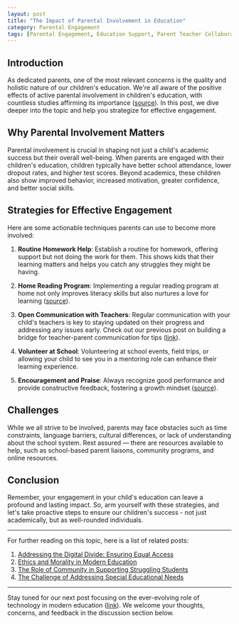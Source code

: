 ```yaml
---
layout: post
title: "The Impact of Parental Involvement in Education"
category: Parental Engagement
tags: [Parental Engagement, Education Support, Parent Teacher Collaboration]
---
```

## **Introduction**

As dedicated parents, one of the most relevant concerns is the quality and holistic nature of our children's education. We're all aware of the positive effects of active parental involvement in children's education, with countless studies affirming its importance ([source](#)). In this post, we dive deeper into the topic and help you strategize for effective engagement.

## **Why Parental Involvement Matters**

Parental involvement is crucial in shaping not just a child's academic success but their overall well-being. When parents are engaged with their children's education, children typically have better school attendance, lower dropout rates, and higher test scores. Beyond academics, these children also show improved behavior, increased motivation, greater confidence, and better social skills.

## **Strategies for Effective Engagement**

Here are some actionable techniques parents can use to become more involved:

1. **Routine Homework Help**: Establish a routine for homework, offering support but not doing the work for them. This shows kids that their learning matters and helps you catch any struggles they might be having.

2. **Home Reading Program**: Implementing a regular reading program at home not only improves literacy skills but also nurtures a love for learning ([source](#)).

3. **Open Communication with Teachers**: Regular communication with your child's teachers is key to staying updated on their progress and addressing any issues early. Check out our previous post on building a bridge for teacher-parent communication for tips ([link](/parental-engagement/teacher-parent-communication-building-a-bridge.md)).

4. **Volunteer at School**: Volunteering at school events, field trips, or allowing your child to see you in a mentoring role can enhance their learning experience.

5. **Encouragement and Praise**: Always recognize good performance and provide constructive feedback, fostering a growth mindset ([source](#)).

## **Challenges**

While we all strive to be involved, parents may face obstacles such as time constraints, language barriers, cultural differences, or lack of understanding about the school system. Rest assured — there are resources available to help, such as school-based parent liaisons, community programs, and online resources.

## **Conclusion**

Remember, your engagement in your child's education can leave a profound and lasting impact. So, arm yourself with these strategies, and let's take proactive steps to ensure our children's success - not just academically, but as well-rounded individuals.

-----
For further reading on this topic, here is a list of related posts:

1. [Addressing the Digital Divide: Ensuring Equal Access](/modern-challenges/addressing-the-digital-divide-ensuring-equal-access.md)
2. [Ethics and Morality in Modern Education](/education-fundamentals/ethics-and-morality-in-modern-education.md)
3. [The Role of Community in Supporting Struggling Students](/community-engagement/the-role-of-community-in-supporting-struggling-students.md)
4. [The Challenge of Addressing Special Educational Needs](/education-fundamentals/the-challenge-of-addressing-special-educational-needs.md)

-----
Stay tuned for our next post focusing on the ever-evolving role of technology in modern education ([link](/digital-transformation/the-role-of-technology-in-modern-education.md)). We welcome your thoughts, concerns, and feedback in the discussion section below.